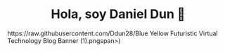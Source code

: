 <div align="center">
<h1 align="center">Hola, soy Daniel Dun</a> 👋</h1>
</div>
<span>https://raw.githubusercontent.com/Ddun28/Blue Yellow Futuristic Virtual Technology Blog Banner (1).pngspan><span>)</span>
<!--
**Ddun28/Ddun28** is a ✨ _special_ ✨ repository because its `README.md` (this file) appears on your GitHub profile.

Here are some ideas to get you started:

- 🔭 I’m currently working on ...
- 🌱 I’m currently learning ...
- 👯 I’m looking to collaborate on ...
- 🤔 I’m looking for help with ...
- 💬 Ask me about ...
- 📫 How to reach me: ...
- 😄 Pronouns: ...
- ⚡ Fun fact: ...
-->
